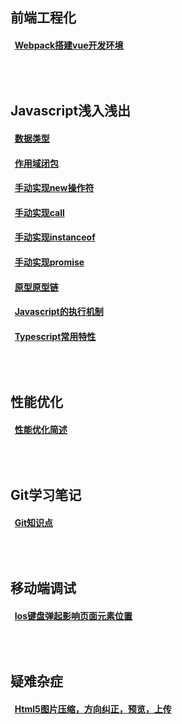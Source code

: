 ## 前端工程化
#### &nbsp;&nbsp;[Webpack搭建vue开发环境](https://github.com/YangGoldDragon/Blog/issues/15)
## <br/><br/>Javascript浅入浅出
#### &nbsp;&nbsp;[数据类型](https://github.com/YangGoldDragon/Blog/issues/8)
#### &nbsp;&nbsp;[作用域闭包](https://github.com/YangGoldDragon/Blog/issues/5)
#### &nbsp;&nbsp;[手动实现new操作符](https://github.com/YangGoldDragon/Blog/issues/1)
#### &nbsp;&nbsp;[手动实现call](https://github.com/YangGoldDragon/Blog/issues/19)
#### &nbsp;&nbsp;[手动实现instanceof](https://github.com/YangGoldDragon/Blog/issues/16)
#### &nbsp;&nbsp;[手动实现promise](https://github.com/YangGoldDragon/Blog/issues/18)
#### &nbsp;&nbsp;[原型原型链](https://github.com/YangGoldDragon/Blog/issues/4)
#### &nbsp;&nbsp;[Javascript的执行机制](https://github.com/YangGoldDragon/Blog/issues/6)
#### &nbsp;&nbsp;[Typescript常用特性](https://github.com/YangGoldDragon/Blog/issues/14)
## <br/><br/>性能优化
#### &nbsp;&nbsp;[性能优化简述](https://github.com/YangGoldDragon/Blog/issues/17)
## <br/><br/>Git学习笔记
#### &nbsp;&nbsp;[Git知识点](https://github.com/YangGoldDragon/Blog/issues/7)
## <br/><br/>移动端调试
#### &nbsp;&nbsp;[Ios键盘弹起影响页面元素位置](https://github.com/YangGoldDragon/Blog/issues/9)
## <br/><br/>疑难杂症
#### &nbsp;&nbsp;[Html5图片压缩，方向纠正，预览，上传](https://github.com/YangGoldDragon/Blog/issues/10)
